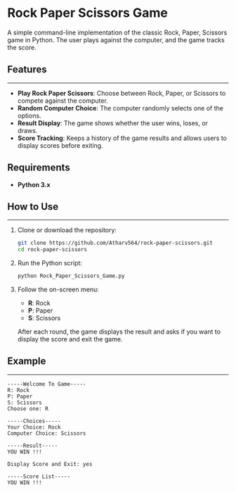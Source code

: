 # Rock Paper Scissors Game

A simple command-line implementation of the classic Rock, Paper, Scissors game in Python. The user plays against the computer, and the game tracks the score.

## Features
------------
- **Play Rock Paper Scissors**: Choose between Rock, Paper, or Scissors to compete against the computer.
- **Random Computer Choice**: The computer randomly selects one of the options.
- **Result Display**: The game shows whether the user wins, loses, or draws.
- **Score Tracking**: Keeps a history of the game results and allows users to display scores before exiting.

## Requirements
* **Python 3.x**

## How to Use
------------

1. Clone or download the repository:
    ```bash
    git clone https://github.com/Atharv564/rock-paper-scissors.git
    cd rock-paper-scissors
    ```

2. Run the Python script:
    ```bash
    python Rock_Paper_Scissors_Game.py
    ```

3. Follow the on-screen menu:
    - **R**: Rock
    - **P**: Paper
    - **S**: Scissors

    After each round, the game displays the result and asks if you want to display the score and exit the game.

## Example
------------
```text
-----Welcome To Game-----
R: Rock
P: Paper
S: Scissors
Choose one: R

-----Choices-----
Your Choice: Rock
Computer Choice: Scissors

-----Result-----
YOU WIN !!!

Display Score and Exit: yes

-----Score List-----
YOU WIN !!!
